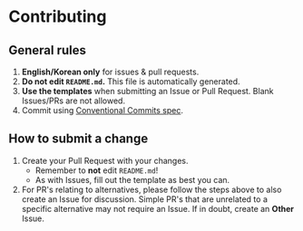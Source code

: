 # Contributing

## General rules

1. **English/Korean only** for issues & pull requests.
2. **Do not edit `README.md`.** This file is automatically generated.
3. **Use the templates** when submitting an Issue or Pull Request. Blank Issues/PRs are not allowed.
4. Commit using [Conventional Commits spec](https://conventionalcommits.org/).

## How to submit a change

1. Create your Pull Request with your changes.
   - Remember to **not** edit `README.md`!
   - As with Issues, fill out the template as best you can.
2. For PR's relating to alternatives, please follow the steps above to also create an Issue for discussion. Simple PR's that are unrelated to a specific alternative may not require an Issue. If in doubt, create an **Other** Issue.

